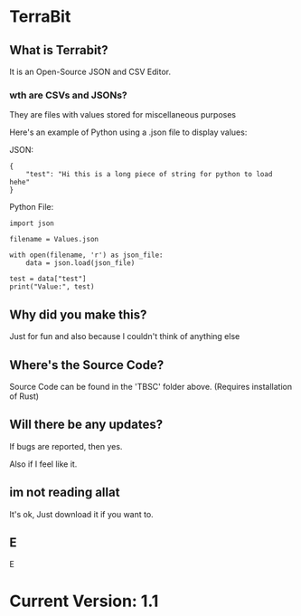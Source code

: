 # TerraBit

## What is Terrabit?

It is an Open-Source JSON and CSV Editor.

### wth are CSVs and JSONs?

They are files with values stored for miscellaneous purposes

Here's an example of Python using a .json file to display values:

JSON:

```
{
    "test": "Hi this is a long piece of string for python to load hehe"
}
```

Python File:

```
import json

filename = Values.json

with open(filename, 'r') as json_file:
    data = json.load(json_file)

test = data["test"]
print("Value:", test)
```

## Why did you make this?

Just for fun and also because I couldn't think of anything else

## Where's the Source Code?

Source Code can be found in the 'TBSC' folder above. (Requires installation of Rust)

## Will there be any updates?

If bugs are reported, then yes.

Also if I feel like it.

## im not reading allat

It's ok, Just download it if you want to.

## E

E

# Current Version: 1.1
